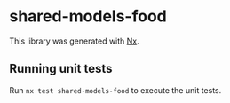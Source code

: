 # shared-models-food

This library was generated with [Nx](https://nx.dev).

## Running unit tests

Run `nx test shared-models-food` to execute the unit tests.
